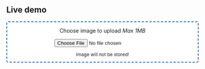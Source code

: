<style>
    #form {
        background: white;
        border-radius: 5px;
        border: 2px dashed #2268b2;
        border-image: none;
        max-width: 500px;
        margin-left: auto;
        margin-right: auto;
        text-align: center;
    }

    #container {
        text-align: center;
        margin-left: auto;
        margin-right: auto;
    }

    #canvas {
        display: none;
    }
    
    .privacy {
        font-size: 12px;
    }
</style>

## Live demo
<div id="form">
    <p>Choose image to upload <i>Max 1MB</i></p>
    <input type="file" id="file" accept="image/*" />
    <p class="privacy">Image will not be stored!</p>
</div>
<div id="container">
    <h4 id="message"></h4>
    <canvas id="canvas">

    </canvas>
</div>
<script src="script.js?1"></script>
